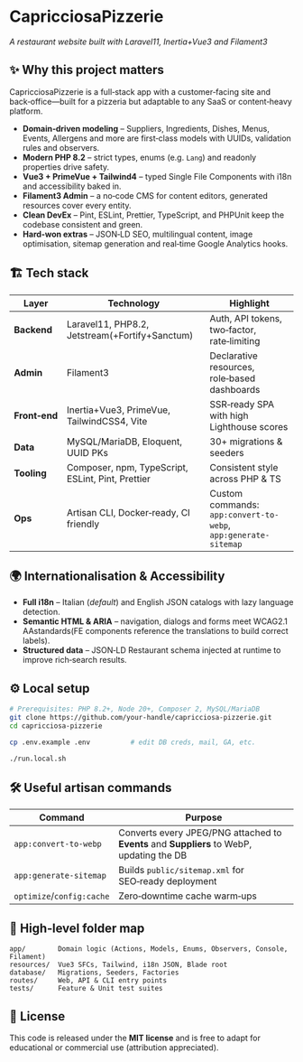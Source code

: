 # CapricciosaPizzerie  
_A restaurant website built with Laravel11, Inertia+Vue3 and Filament3_


## ✨ Why this project matters
CapricciosaPizzerie is a full‑stack app with a customer‑facing site and back‑office—built for a pizzeria but adaptable to any SaaS or content‑heavy platform.

* **Domain‑driven modeling** – Suppliers, Ingredients, Dishes, Menus, Events, Allergens and more are first‑class models with UUIDs, validation rules and observers.  
* **Modern PHP 8.2** – strict types, enums (e.g. `Lang`) and readonly properties drive safety.  
* **Vue3 + PrimeVue + Tailwind4** – typed Single File Components with i18n and accessibility baked in.  
* **Filament3 Admin** – a no‑code CMS for content editors, generated resources cover every entity.  
* **Clean DevEx** – Pint, ESLint, Prettier, TypeScript, and PHPUnit keep the codebase consistent and green.  
* **Hard‑won extras** – JSON‑LD SEO, multilingual content, image optimisation, sitemap generation and real‑time Google Analytics hooks.


## 🏗️  Tech stack

| Layer         | Technology                                        | Highlight                                                      |
|---------------|---------------------------------------------------|----------------------------------------------------------------|
| **Backend**   | Laravel11, PHP8.2, Jetstream(+Fortify+Sanctum)    | Auth, API tokens, two‑factor, rate‑limiting                    |
| **Admin**     | Filament3                                         | Declarative resources, role‑based dashboards                   |
| **Front‑end** | Inertia+Vue3, PrimeVue, TailwindCSS4, Vite        | SSR‑ready SPA with high Lighthouse scores                      |
| **Data**      | MySQL/MariaDB, Eloquent, UUID PKs                 | 30+ migrations & seeders                                       |
| **Tooling**   | Composer, npm, TypeScript, ESLint, Pint, Prettier | Consistent style across PHP & TS                               |
| **Ops**       | Artisan CLI, Docker‑ready, CI friendly            | Custom commands: `app:convert-to-webp`, `app:generate-sitemap` |


## 🌍  Internationalisation & Accessibility

* **Full i18n** – Italian (_default_) and English JSON catalogs with lazy language detection.  
* **Semantic HTML & ARIA** – navigation, dialogs and forms meet WCAG2.1 AAstandards(FE components reference the translations to build correct labels).  
* **Structured data** – JSON‑LD Restaurant schema injected at runtime to improve rich‑search results.  


## ⚙️  Local setup

```bash
# Prerequisites: PHP 8.2+, Node 20+, Composer 2, MySQL/MariaDB
git clone https://github.com/your‑handle/capricciosa‑pizzerie.git
cd capricciosa‑pizzerie

cp .env.example .env          # edit DB creds, mail, GA, etc.

./run.local.sh
```


## 🛠️ Useful artisan commands

| Command                   | Purpose                                                                                   |
|---------------------------|-------------------------------------------------------------------------------------------|
| `app:convert-to-webp`     | Converts every JPEG/PNG attached to **Events** and **Suppliers** to WebP, updating the DB |
| `app:generate-sitemap`    | Builds `public/sitemap.xml` for SEO‑ready deployment                                      |
| `optimize`/`config:cache` | Zero‑downtime cache warm‑ups                                                              |


## 📁  High‑level folder map

```text
app/        Domain logic (Actions, Models, Enums, Observers, Console, Filament)
resources/  Vue3 SFCs, Tailwind, i18n JSON, Blade root
database/   Migrations, Seeders, Factories
routes/     Web, API & CLI entry points
tests/      Feature & Unit test suites
```


## 📜  License

This code is released under the **MIT license** and is free to adapt for educational or commercial use (attribution appreciated).


